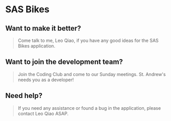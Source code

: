 # SAS Bikes

## Want to make it better?
> Come talk to me, Leo Qiao, if you have any good ideas for the SAS Bikes application.

## Want to join the development team?
> Join the Coding Club and come to our Sunday meetings. St. Andrew's needs you as a developer!

## Need help?
> If you need any assistance or found a bug in the application, please contact Leo Qiao ASAP.
